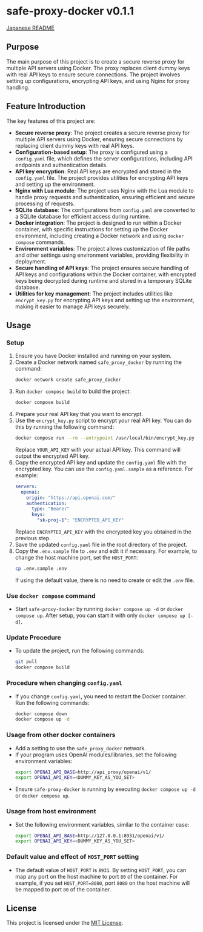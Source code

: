 # safe-proxy-docker v0.1.1

[Japanese README](README.md)

## Purpose

The main purpose of this project is to create a secure reverse proxy for multiple API servers using Docker. The proxy replaces client dummy keys with real API keys to ensure secure connections. The project involves setting up configurations, encrypting API keys, and using Nginx for proxy handling.

## Feature Introduction

The key features of this project are:

- **Secure reverse proxy**: The project creates a secure reverse proxy for multiple API servers using Docker, ensuring secure connections by replacing client dummy keys with real API keys.
- **Configuration-based setup**: The proxy is configured using a `config.yaml` file, which defines the server configurations, including API endpoints and authentication details.
- **API key encryption**: Real API keys are encrypted and stored in the `config.yaml` file. The project provides utilities for encrypting API keys and setting up the environment.
- **Nginx with Lua module**: The project uses Nginx with the Lua module to handle proxy requests and authentication, ensuring efficient and secure processing of requests.
- **SQLite database**: The configurations from `config.yaml` are converted to a SQLite database for efficient access during runtime.
- **Docker integration**: The project is designed to run within a Docker container, with specific instructions for setting up the Docker environment, including creating a Docker network and using `docker compose` commands.
- **Environment variables**: The project allows customization of file paths and other settings using environment variables, providing flexibility in deployment.
- **Secure handling of API keys**: The project ensures secure handling of API keys and configurations within the Docker container, with encrypted keys being decrypted during runtime and stored in a temporary SQLite database.
- **Utilities for key management**: The project includes utilities like `encrypt_key.py` for encrypting API keys and setting up the environment, making it easier to manage API keys securely.

## Usage

### Setup

1. Ensure you have Docker installed and running on your system.
2. Create a Docker network named `safe_proxy_docker` by running the command:
   ```sh
   docker network create safe_proxy_docker
   ```
3. Run `docker compose build` to build the project:
   ```sh
   docker compose build
   ```
4. Prepare your real API key that you want to encrypt.
5. Use the `encrypt_key.py` script to encrypt your real API key. You can do this by running the following command:
   ```sh
   docker compose run --rm --entrypoint /usr/local/bin/encrypt_key.py api_proxy YOUR_API_KEY
   ```
   Replace `YOUR_API_KEY` with your actual API key. This command will output the encrypted API key.
6. Copy the encrypted API key and update the `config.yaml` file with the encrypted key. You can use the `config.yaml.sample` as a reference. For example:
   ```yaml
   servers:
     openai:
       origin: "https://api.openai.com/"
       authentication:
         type: "Bearer"
         keys:
           "sk-proj-1": "ENCRYPTED_API_KEY"
   ```
   Replace `ENCRYPTED_API_KEY` with the encrypted key you obtained in the previous step.
7. Save the updated `config.yaml` file in the root directory of the project.
8. Copy the `.env.sample` file to `.env` and edit it if necessary. For example, to change the host machine port, set the `HOST_PORT`:
   ```sh
   cp .env.sample .env
   ```
   If using the default value, there is no need to create or edit the `.env` file.

### Use `docker compose` command

- Start `safe-proxy-docker` by running `docker compose up -d` or `docker compose up`. After setup, you can start it with only `docker compose up [-d]`.

### Update Procedure

- To update the project, run the following commands:
  ```sh
  git pull
  docker compose build
  ```

### Procedure when changing `config.yaml`

- If you change `config.yaml`, you need to restart the Docker container. Run the following commands:
  ```sh
  docker compose down
  docker compose up -d
  ```

### Usage from other docker containers

- Add a setting to use the `safe_proxy_docker` network.
- If your program uses OpenAI modules/libraries, set the following environment variables:
  ```sh
  export OPENAI_API_BASE=http://api_proxy/openai/v1/
  export OPENAI_API_KEY=<DUMMY_KEY_AS_YOU_SET>
  ```
- Ensure `safe-proxy-docker` is running by executing `docker compose up -d` or `docker compose up`.

### Usage from host environment

- Set the following environment variables, similar to the container case:
  ```sh
  export OPENAI_API_BASE=http://127.0.0.1:8931/openai/v1/
  export OPENAI_API_KEY=<DUMMY_KEY_AS_YOU_SET>
  ```

### Default value and effect of `HOST_PORT` setting

- The default value of `HOST_PORT` is `8931`. By setting `HOST_PORT`, you can map any port on the host machine to port `80` of the container. For example, if you set `HOST_PORT=8080`, port `8080` on the host machine will be mapped to port `80` of the container.

## License

This project is licensed under the [MIT License](LICENSE).
